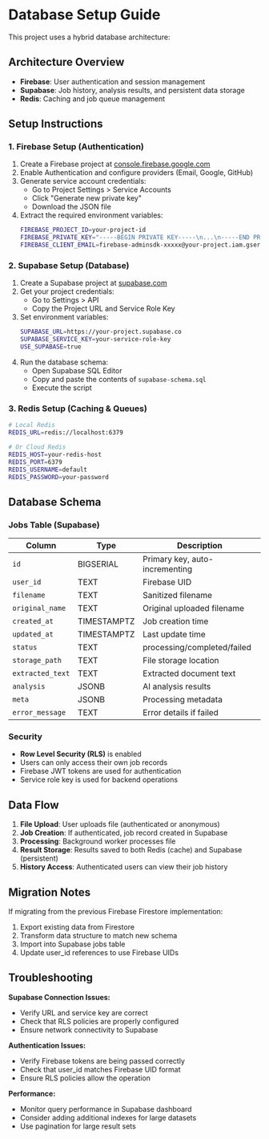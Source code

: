 # Database Setup Guide

This project uses a hybrid database architecture:

## Architecture Overview

- **Firebase**: User authentication and session management
- **Supabase**: Job history, analysis results, and persistent data storage  
- **Redis**: Caching and job queue management

## Setup Instructions

### 1. Firebase Setup (Authentication)

1. Create a Firebase project at [console.firebase.google.com](https://console.firebase.google.com)
2. Enable Authentication and configure providers (Email, Google, GitHub)
3. Generate service account credentials:
   - Go to Project Settings > Service Accounts
   - Click "Generate new private key"
   - Download the JSON file
4. Extract the required environment variables:
   ```bash
   FIREBASE_PROJECT_ID=your-project-id
   FIREBASE_PRIVATE_KEY="-----BEGIN PRIVATE KEY-----\n...\n-----END PRIVATE KEY-----\n"
   FIREBASE_CLIENT_EMAIL=firebase-adminsdk-xxxxx@your-project.iam.gserviceaccount.com
   ```

### 2. Supabase Setup (Database)

1. Create a Supabase project at [supabase.com](https://supabase.com)
2. Get your project credentials:
   - Go to Settings > API
   - Copy the Project URL and Service Role Key
3. Set environment variables:
   ```bash
   SUPABASE_URL=https://your-project.supabase.co
   SUPABASE_SERVICE_KEY=your-service-role-key
   USE_SUPABASE=true
   ```
4. Run the database schema:
   - Open Supabase SQL Editor
   - Copy and paste the contents of `supabase-schema.sql`
   - Execute the script

### 3. Redis Setup (Caching & Queues)

```bash
# Local Redis
REDIS_URL=redis://localhost:6379

# Or Cloud Redis
REDIS_HOST=your-redis-host
REDIS_PORT=6379
REDIS_USERNAME=default
REDIS_PASSWORD=your-password
```

## Database Schema

### Jobs Table (Supabase)

| Column | Type | Description |
|--------|------|-------------|
| `id` | BIGSERIAL | Primary key, auto-incrementing |
| `user_id` | TEXT | Firebase UID |
| `filename` | TEXT | Sanitized filename |
| `original_name` | TEXT | Original uploaded filename |
| `created_at` | TIMESTAMPTZ | Job creation time |
| `updated_at` | TIMESTAMPTZ | Last update time |
| `status` | TEXT | processing/completed/failed |
| `storage_path` | TEXT | File storage location |
| `extracted_text` | TEXT | Extracted document text |
| `analysis` | JSONB | AI analysis results |
| `meta` | JSONB | Processing metadata |
| `error_message` | TEXT | Error details if failed |

### Security

- **Row Level Security (RLS)** is enabled
- Users can only access their own job records
- Firebase JWT tokens are used for authentication
- Service role key is used for backend operations

## Data Flow

1. **File Upload**: User uploads file (authenticated or anonymous)
2. **Job Creation**: If authenticated, job record created in Supabase
3. **Processing**: Background worker processes file
4. **Result Storage**: Results saved to both Redis (cache) and Supabase (persistent)
5. **History Access**: Authenticated users can view their job history

## Migration Notes

If migrating from the previous Firebase Firestore implementation:

1. Export existing data from Firestore
2. Transform data structure to match new schema
3. Import into Supabase jobs table
4. Update user_id references to use Firebase UIDs

## Troubleshooting

**Supabase Connection Issues:**
- Verify URL and service key are correct
- Check that RLS policies are properly configured
- Ensure network connectivity to Supabase

**Authentication Issues:**
- Verify Firebase tokens are being passed correctly
- Check that user_id matches Firebase UID format
- Ensure RLS policies allow the operation

**Performance:**
- Monitor query performance in Supabase dashboard
- Consider adding additional indexes for large datasets
- Use pagination for large result sets 